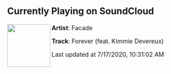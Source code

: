 ## Currently Playing on SoundCloud

[<img align="left" width="100" src="https://i1.sndcdn.com/artworks-BapSUZJ41gzlFo5e-0UiM7g-t50x50.jpg">](https://soundcloud.com/whosfacade/forever)

**Artist**: Facade 

**Track**: Forever (feat. Kimmie Devereux)

Last updated at 7/17/2020, 10:31:02 AM

